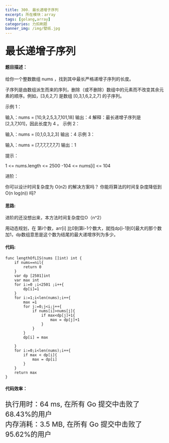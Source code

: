 ```yaml
---
title: 300. 最长递增子序列
excerpt: 所在模块：array
tags: [golang,array]
categories: 力扣刷题
banner_img: /img/壁纸.jpg
---
```


### <font size=6px>最长递增子序列</font>

#### 题目描述：

给你一个整数数组 nums ，找到其中最长严格递增子序列的长度。

子序列是由数组派生而来的序列，删除（或不删除）数组中的元素而不改变其余元素的顺序。例如，[3,6,2,7] 是数组 [0,3,1,6,2,2,7] 的子序列。


示例 1：

输入：nums = [10,9,2,5,3,7,101,18]
输出：4
解释：最长递增子序列是 [2,3,7,101]，因此长度为 4 。
示例 2：

输入：nums = [0,1,0,3,2,3]
输出：4
示例 3：

输入：nums = [7,7,7,7,7,7,7]
输出：1


提示：

1 <= nums.length <= 2500
-104 <= nums[i] <= 104


进阶：

你可以设计时间复杂度为 O(n2) 的解决方案吗？
你能将算法的时间复杂度降低到 O(n log(n)) 吗?

#### 思路:

进阶的还没想出来，本方法时间复杂度位O（n^2）

用动态规划，在 第i个数，arr[i] 比0到第i-1个数大，就找dp[i-1到0]最大的那个数加1，dp数组意思是这个数为结尾的最大递增序列为多少。

#### 代码:

```golang
func lengthOfLIS(nums []int) int {
    if nums==nil{
        return 0
    }
    var dp [2501]int
    var max int
    for i:=0 ;i<2501 ;i++{
        dp[i]=1
    }
    for i:=1;i<len(nums);i++{
        max =1
        for j:=0;j<i;j++{
            if nums[i]>nums[j]{
                if max<dp[j]+1{
                    max = dp[j]+1
                }
            }
        }
        dp[i] = max
        
    }
    for i:=0;i<len(nums);i++{
        if max < dp[i]{
            max = dp[i]
        }
    }
    return max
}
```

#### 代码效率：

<p class="note note-primary"; style="font-size:22px">
   执行用时：64 ms, 在所有 Go 提交中击败了68.43%的用户<br>
   内存消耗：3.5 MB, 在所有 Go 提交中击败了95.62%的用户
</p>

